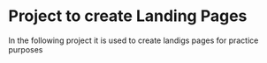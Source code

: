 # Project to create Landing Pages

In the following project it is used to create landigs pages for practice purposes
